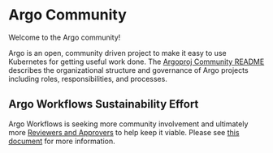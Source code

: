 # Argo Community

Welcome to the Argo community!

Argo is an open, community driven project to make it easy to use Kubernetes for getting useful work done.
The [Argoproj Community README](https://github.com/argoproj/argoproj/blob/main/community/README.md) describes the organizational structure and governance of Argo projects including roles, responsibilities, and processes.

## Argo Workflows Sustainability Effort

Argo Workflows is seeking more community involvement and ultimately more [Reviewers and Approvers](https://github.com/argoproj/argoproj/blob/main/community/membership.md) to help keep it viable. Please see [this document](sustainability_effort.md) for more information.

